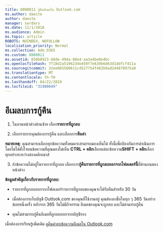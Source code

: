 ```yaml
---
title: 8000011 กู้คืนอีเมลใน Outlook.com
ms.author: daeite
author: daeite
manager: serdars
ms.date: 11/1/2018
ms.audience: Admin
ms.topic: article
ROBOTS: NOINDEX, NOFOLLOW
localization_priority: Normal
ms.collection: Adm_O365
ms.custom: 8000011
ms.assetid: 650b8923-48de-494a-88e4-aa3a4be8e4bc
ms.openlocfilehash: 7f18d2a5196234e450f7e639b6d63d1ddfcf411a
ms.sourcegitcommit: 32ee065560611cd527754f482b9ad244878975a0
ms.translationtype: MT
ms.contentlocale: th-TH
ms.lasthandoff: 04/22/2019
ms.locfileid: "31980649"
---
```

# <a name="recover-deleted-email"></a>อีเมลบการกู้คืน

1. ในบานหน้าต่างด้านซ้าย เลือก**รายการที่ถูกลบ** 
    
2. เลือกรายการคุณต้องการกู้คืน และเลือกการ**คืนค่า** 
  
 **หมายเหตุ**: คุณสามารถเลือกทุกข้อความทั้งหมดจะสามารถมองเห็นได้ ทั้งนี้เพื่อป้องกันการดำเนินการโดยไม่ได้ตั้งใจบนข้อความที่คุณมองไม่เห็น **CTRL + คลิก**เลือกแต่ละข้อความ**SHIFT + คลิก**เลือกทุกอย่างระหว่างสองคลิกเมาส์ 
    
3. ถ้าข้อความไม่อยู่ในรายการที่ถูกลบ เลือกการ**กู้คืนรายการที่ถูกลบออกจากโฟลเดอร์นี้**ที่ด้านบนของหน้าต่าง 
    
 **ข้อมูลสำคัญเกี่ยวกับรายการที่ถูกลบ:**
  
- รายการที่ถูกลบออกจากโฟลเดอร์รายการที่ถูกลบของคุณจะได้รับคืนสำหรับ 30 วัน
    
- เมื่อต้องการเก็บบัญชี Outlook.com ของคุณที่ใช้งานอยู่ คุณต้องลงชื่อในทุก ๆ 365 วันอย่างน้อยหนึ่งครั้ง หลังจาก 365 วันไม่มีกิจกรรม อีเมลของคุณจะถูกลบ และไม่สามารถกู้คืน
    
- คุณไม่สามารถกู้คืนอีเมลที่ถูกลบออกจากบัญชีรอง
    
เมื่อต้องการเรียนรู้เพิ่มเติม ดู[คืนค่าลบข้อความอีเมลใน Outlook.com](https://go.microsoft.com/fwlink/p/?linkid=873117)
  

